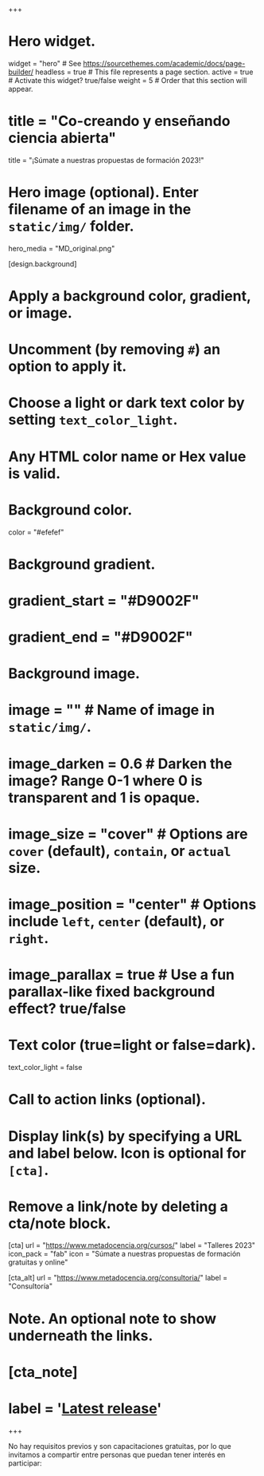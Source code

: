 +++
# Hero widget.
widget = "hero"  # See https://sourcethemes.com/academic/docs/page-builder/
headless = true  # This file represents a page section.
active = true  # Activate this widget? true/false
weight = 5  # Order that this section will appear.

# title = "Co-creando y enseñando ciencia abierta"

title = "¡Súmate a nuestras propuestas de formación 2023!"

# Hero image (optional). Enter filename of an image in the `static/img/` folder.
hero_media = "MD_original.png"

[design.background]
  # Apply a background color, gradient, or image.
  #   Uncomment (by removing `#`) an option to apply it.
  #   Choose a light or dark text color by setting `text_color_light`.
  #   Any HTML color name or Hex value is valid.

  # Background color.
   color = "#efefef"
  
  # Background gradient.
  # gradient_start = "#D9002F"
  # gradient_end = "#D9002F"
  
  # Background image.
  # image = ""  # Name of image in `static/img/`.
  # image_darken = 0.6  # Darken the image? Range 0-1 where 0 is transparent and 1 is opaque.
  # image_size = "cover"  #  Options are `cover` (default), `contain`, or `actual` size.
  # image_position = "center"  # Options include `left`, `center` (default), or `right`.
  # image_parallax = true  # Use a fun parallax-like fixed background effect? true/false
  
  # Text color (true=light or false=dark).
  text_color_light = false

# Call to action links (optional).
#   Display link(s) by specifying a URL and label below. Icon is optional for `[cta]`.
#   Remove a link/note by deleting a cta/note block.
 [cta]
 url = "https://www.metadocencia.org/cursos/"
 label = "Talleres 2023"
 icon_pack = "fab"
 icon = "Súmate a nuestras propuestas de formación gratuitas y online"

[cta_alt] 
url = "https://www.metadocencia.org/consultoria/" 
label = "Consultoría"


# Note. An optional note to show underneath the links.
# [cta_note]
#   label = '<a class="js-github-release" href="https://sourcethemes.com/academic/updates" data-repo="gcushen/hugo-academic">Latest release<!-- V --></a>'
+++

No hay requisitos previos y son capacitaciones gratuitas, por lo que invitamos a compartir entre personas que puedan tener interés en participar:


